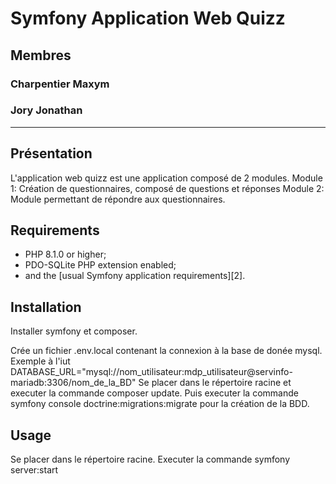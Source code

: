 Symfony Application Web Quizz
========================

## Membres
### Charpentier Maxym
### Jory Jonathan

------------
## Présentation

L'application web quizz est une application composé de 2 modules.
Module 1: Création de questionnaires, composé de questions et réponses
Module 2: Module permettant de répondre aux questionnaires.

Requirements
------------

  * PHP 8.1.0 or higher;
  * PDO-SQLite PHP extension enabled;
  * and the [usual Symfony application requirements][2].

Installation
------------
 Installer symfony et composer.
 
 Crée un fichier .env.local contenant la connexion à la base de donée mysql.
 Exemple à l'iut DATABASE_URL="mysql://nom_utilisateur:mdp_utilisateur@servinfo-mariadb:3306/nom_de_la_BD"
 Se placer dans le répertoire racine et executer la commande composer update.
 Puis executer la commande symfony console doctrine:migrations:migrate pour la création de la BDD.
  
 
Usage
-----

 Se placer dans le répertoire racine.
 Executer la commande symfony server:start

